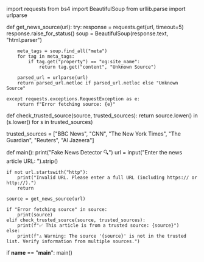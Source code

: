 import requests
from bs4 import BeautifulSoup
from urllib.parse import urlparse

def get_news_source(url):
    try:
        response = requests.get(url, timeout=5)
        response.raise_for_status()
        soup = BeautifulSoup(response.text, "html.parser")
        
        meta_tags = soup.find_all("meta")
        for tag in meta_tags:
            if tag.get("property") == "og:site_name":
                return tag.get("content", "Unknown Source")
        
        parsed_url = urlparse(url)
        return parsed_url.netloc if parsed_url.netloc else "Unknown Source"
    
    except requests.exceptions.RequestException as e:
        return f"Error fetching source: {e}"

def check_trusted_source(source, trusted_sources):
    return source.lower() in (s.lower() for s in trusted_sources)

trusted_sources = ["BBC News", "CNN", "The New York Times", "The Guardian", "Reuters", "Al Jazeera"]

def main():
    print("Fake News Detector 🔍")
    url = input("Enter the news article URL: ").strip()
    
    if not url.startswith("http"):
        print("Invalid URL. Please enter a full URL (including https:// or http://).")
        return
    
    source = get_news_source(url)
    
    if "Error fetching source" in source:
        print(source)
    elif check_trusted_source(source, trusted_sources):
        print(f"✅ This article is from a trusted source: {source}")
    else:
        print(f"⚠️ Warning: The source '{source}' is not in the trusted list. Verify information from multiple sources.")

if __name__ == "__main__":
    main()
